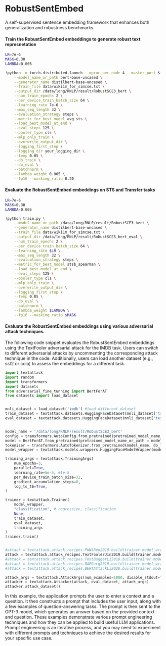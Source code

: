 # RobustSentEmbed
A self-supervised sentence embedding framework that enhances both generalization and robustness benchmarks


#### Train the RobustSentEmbed embeddings to generate robust text represnetation
```bash
LR=7e-6
MASK=0.30
LAMBDA=0.005

!python -m torch.distributed.launch --nproc_per_node 4 --master_port $(expr $RANDOM + 1000) train.py \
    --model_name_or_path bert-base-uncased \
    --generator_name distilbert-base-uncased \
    --train_file data/wiki1m_for_simcse.txt \
    --output_dir /data/long/RNLP/result/RobustSCE3_bert \
    --num_train_epochs 2 \
    --per_device_train_batch_size 64 \
    --learning_rate 7e-6 \
    --max_seq_length 32 \
    --evaluation_strategy steps \
    --metric_for_best_model avg_sts \
    --load_best_model_at_end \
    --eval_steps 125 \
    --pooler_type cls \
    --mlp_only_train \
    --overwrite_output_dir \
    --logging_first_step \
    --logging_dir your_logging_dir \
    --temp 0.05 \
    --do_train \
    --do_eval \
    --batchnorm \
    --lambda_weight 0.005 \
    --fp16 --masking_ratio 0.20
```

#### Evaluate the RobustSentEmbed embeddings on STS and Transfer tasks
```bash
LR=7e-6
MASK=0.30
LAMBDA=0.005

!python train.py \
    --model_name_or_path /data/long/RNLP/result/RobustSCE3_bert \
    --generator_name distilbert-base-uncased \
    --train_file data/wiki1m_for_simcse.txt \
    --output_dir /data/long/RNLP/result/RobustSCE3_bert_eval \
    --num_train_epochs 2 \
    --per_device_train_batch_size 64 \
    --learning_rate $LR \
    --max_seq_length 32 \
    --evaluation_strategy steps \
    --metric_for_best_model stsb_spearman \
    --load_best_model_at_end \
    --eval_steps 125 \
    --pooler_type cls \
    --mlp_only_train \
    --overwrite_output_dir \
    --logging_first_step \
    --temp 0.05 \
    --do_eval \
    --batchnorm \
    --lambda_weight $LAMBDA \
    --fp16 --masking_ratio $MASK

```

#### Evaluate the RobustSentEmbed embeddings using various adversarial attack techniques.
The following code snippet evaluates the RobustSentEmbed embeddings using the TextFooler adversarial attack for the IMDB task. Users can switch to different adversarial attacks by uncommenting the corresponding attack technique in the code. Additionally, users can load another dataset (e.g., sst2 or cola) to assess the embeddings for a different task.

```python
import textattack
import random
import transformers
import datasets
from adversarial_fine_tunning import BertForAT
from datasets import load_dataset


mnli_dataset = load_dataset('imdb') #load different dataset
train_dataset = textattack.datasets.HuggingFaceDataset(mnli_dataset['train'].shuffle())
eval_dataset = textattack.datasets.HuggingFaceDataset(mnli_dataset['test'].shuffle())


model_name = '/data/long/RNLP/result/RobustSCE3_bert'
config = transformers.AutoConfig.from_pretrained(pretrained_model_name_or_path = model_name, num_labels=num_labels)
model = BertForAT.from_pretrained(pretrained_model_name_or_path = model_name, config=config)         
tokenizer = transformers.AutoTokenizer.from_pretrained(model_name, do_lower_case= True)
model_wrapper = textattack.models.wrappers.HuggingFaceModelWrapper(model, tokenizer)

training_args = textattack.TrainingArgs(
    num_epochs=3,
    parallel=True,
    learning_rate=5e-5, #1e-5
    per_device_train_batch_size=32,
    gradient_accumulation_steps=8,
    log_to_tb=True,
)

trainer = textattack.Trainer(
    model_wrapper,
    "classification", # regression, classification
    None,
    train_dataset,
    eval_dataset,
    training_args
)
trainer.train()


#attack = textattack.attack_recipes.PWWSRen2019.build(trainer.model_wrapper)
attack = textattack.attack_recipes.TextFoolerJin2019.build(trainer.model_wrapper)
#attack = textattack.attack_recipes.TextBuggerLi2018.build(trainer.model_wrapper)
#attack = textattack.attack_recipes.BAEGarg2019.build(trainer.model_wrapper)
#attack = textattack.attack_recipes.BERTAttackLi2020.build(trainer.model_wrapper)

attack_args = textattack.AttackArgs(num_examples=1000, disable_stdout=True)
attacker = textattack.Attacker(attack, eval_dataset, attack_args)
attacker.attack_dataset()
```

In this example, the application prompts the user to enter a context and a question. It then constructs a prompt that includes the user input, along with a few examples of question-answering tasks. The prompt is then sent to the GPT-3 model, which generates an answer based on the provided context and question.
These examples demonstrate various prompt engineering techniques and how they can be applied to build useful LLM applications. Prompt engineering is an iterative process, and you may need to experiment with different prompts and techniques to achieve the desired results for your specific use case.
